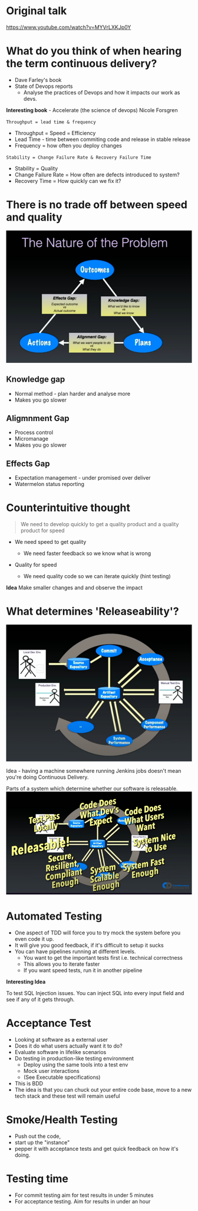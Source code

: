 # Original talk
https://www.youtube.com/watch?v=MYVrLXKJp0Y

# What do you think of when hearing the term continuous delivery?
- Dave Farley's book
- State of Devops reports
    - Analyse the practices of Devops and how it impacts our work as devs.

**Interesting book** - Accelerate (the science of devops) Nicole Forsgren

`Throughput = lead time & frequency`

- Throughput = Speed = Efficiency
- Lead Time - time between commiting code and release in stable release
- Frequency = how often you deploy changes

`Stability = Change Failure Rate & Recovery Failure Time`

- Stability = Quality
- Change Failure Rate = How often are defects introduced to system?
- Recovery Time = How quickly can we fix it?

# There is no trade off between speed and quality
![Test](Problem.png)

## Knowledge gap
- Normal method - plan harder and analyse more
- Makes you go slower

## Aligmnment Gap
- Process control
- Micromanage
- Makes you go slower

## Effects Gap
- Expectation management - under promised over deliver
- Watermelon status reporting


# Counterintuitive thought

> We need to develop quickly to get a quality product and a quality product for speed
- We need speed to get quality
    - We need faster feedback so we know what is wrong

- Quality for speed
    - We need quality code so we can iterate quickly (hint testing)

**Idea** Make smaller changes and and observe the impact

# What determines 'Releaseability'?
![Test](ReleaseSystem.png)

Idea - having a machine somewhere running Jenkins jobs doesn't mean you're doing Continuous Delivery.

Parts of a system which determine whether our software is releasable.
![Test](ReleaseSystem2.png)

# Automated Testing
- One aspect of TDD will force you to try mock the system before you even code it up. 
- It will give you good feedback, if it's difficult to setup it sucks
- You can have pipelines running at different levels. 
    - You want to get the important tests first i.e. technical correctness
    - This allows you to iterate faster
    - If you want speed tests, run it in another pipeline

**Interesting Idea** 

To test SQL Injection issues. You can inject SQL into every input field and see if any of it gets through.

# Acceptance Test
- Looking at software as a external user
- Does it do what users actually want it to do?
- Evaluate software in lifelike scenarios
- Do testing in production-like testing environment
    - Deploy using the same tools into a test env
    - Mock user interactions 
    - (See Executable specifications)
- This is BDD
- The idea is that you can chuck out your entire code base, move to a new tech stack and these test will remain useful

# Smoke/Health Testing
- Push out the code,
- start up the "instance"
- pepper it with acceptance tests and get quick feedback on how it's doing.

# Testing time
- For commit testing aim for test results in under 5 minutes
- For acceptance testing. Aim for results in under an hour